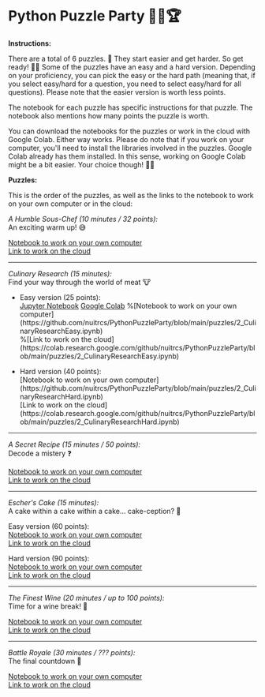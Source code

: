 # Python Puzzle Party 🥳🐍🏆

**Instructions:**

There are a total of 6 puzzles. 🧩 They start easier and get harder. So get ready! 💪🏼 Some of the puzzles have an easy and a hard version. Depending on your proficiency, you can pick the easy or the hard path (meaning that, if you select easy/hard for a question, you need to select easy/hard for all questions). Please note that the easier version is worth less points.

The notebook for each puzzle has specific instructions for that puzzle. The notebook also mentions how many points the puzzle is worth.

You can download the notebooks for the puzzles or work in the cloud with Google Colab. Either way works. Please do note that if you work on your computer, you'll need to install the libraries involved in the puzzles. Google Colab already has them installed. In this sense, working on Google Colab might be a bit easier. Your choice though! 😵‍💫

**Puzzles:**

This is the order of the puzzles, as well as the links to the notebook to work on your own computer or in the cloud:

*A Humble Sous-Chef (10 minutes / 32 points):*<br>
An exciting warm up! 😅

[Notebook to work on your own computer](https://github.com/nuitrcs/PythonPuzzleParty/blob/main/puzzles/1_HumbleSousChef.ipynb)<br>
[Link to work on the cloud](https://colab.research.google.com/github/nuitrcs/PythonPuzzleParty/blob/main/puzzles/1_HumbleSousChef.ipynb)

---------------------------------------------------

*Culinary Research (15 minutes):*<br>
Find your way through the world of meat 🐮

<ul>
<li>Easy version (25 points):</li>
  <a href = "https://github.com/nuitrcs/PythonPuzzleParty/blob/main/puzzles/2_CulinaryResearchEasy.ipynb">Jupyter Notebook</a>
  <a href = "https://colab.research.google.com/github/nuitrcs/PythonPuzzleParty/blob/main/puzzles/2_CulinaryResearchEasy.ipynb">Google Colab</a>
%[Notebook to work on your own computer](https://github.com/nuitrcs/PythonPuzzleParty/blob/main/puzzles/2_CulinaryResearchEasy.ipynb)<br>
%[Link to work on the cloud](https://colab.research.google.com/github/nuitrcs/PythonPuzzleParty/blob/main/puzzles/2_CulinaryResearchEasy.ipynb)
</ul>
<ul>
<li>Hard version (40 points):</li>
[Notebook to work on your own computer](https://github.com/nuitrcs/PythonPuzzleParty/blob/main/puzzles/2_CulinaryResearchHard.ipynb)<br>
[Link to work on the cloud](https://colab.research.google.com/github/nuitrcs/PythonPuzzleParty/blob/main/puzzles/2_CulinaryResearchHard.ipynb)
</ul>

---------------------------------------------------

*A Secret Recipe (15 minutes / 50 points):*<br>
Decode a mistery ❓

[Notebook to work on your own computer](https://github.com/nuitrcs/PythonPuzzleParty/blob/main/puzzles/3_SecretRecipe.ipynb)<br>
[Link to work on the cloud](https://colab.research.google.com/github/nuitrcs/PythonPuzzleParty/blob/main/puzzles/3_SecretRecipe.ipynb)

---------------------------------------------------

*Escher's Cake (15 minutes):*<br>
A cake within a cake within a cake... cake-ception? 🤔

Easy version (60 points):<br>
[Notebook to work on your own computer](https://github.com/nuitrcs/PythonPuzzleParty/blob/main/puzzles/4_EscherCakeEasy.ipynb)<br>
[Link to work on the cloud](https://colab.research.google.com/github/nuitrcs/PythonPuzzleParty/blob/main/puzzles/4_EscherCakeEasy.ipynb)

Hard version (90 points):<br>
[Notebook to work on your own computer](https://github.com/nuitrcs/PythonPuzzleParty/blob/main/puzzles/4_EscherCakeHard.ipynb)<br>
[Link to work on the cloud](https://colab.research.google.com/github/nuitrcs/PythonPuzzleParty/blob/main/puzzles/4_EscherCakeHard.ipynb)

---------------------------------------------------

*The Finest Wine (20 minutes / up to 100 points):*<br>
Time for a wine break! 🍇

[Notebook to work on your own computer](https://github.com/nuitrcs/PythonPuzzleParty/blob/main/puzzles/5_FinestWine.ipynb)<br>
[Link to work on the cloud](https://colab.research.google.com/github/nuitrcs/PythonPuzzleParty/blob/main/puzzles/5_FinestWine.ipynb)

---------------------------------------------------

*Battle Royale (30 minutes / ??? points):*<br>
The final countdown 🐅

[Notebook to work on your own computer](https://github.com/nuitrcs/PythonPuzzleParty/blob/main/puzzles/6_BattleRoyale.ipynb)<br>
[Link to work on the cloud](https://colab.research.google.com/github/nuitrcs/PythonPuzzleParty/blob/main/puzzles/6_BattleRoyale.ipynb)
